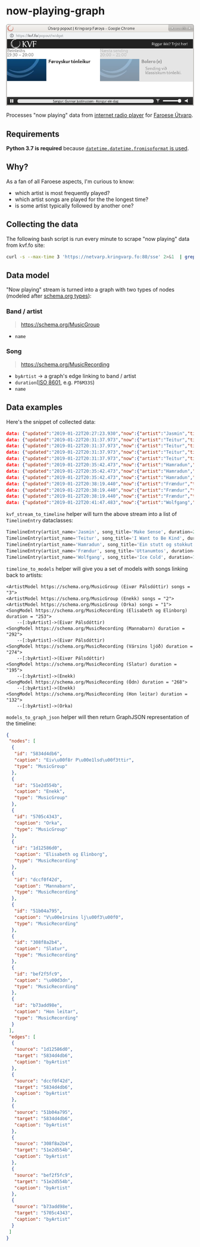 # now-playing-graph
![](https://raw.githubusercontent.com/macbre/now-playing-graph/master/docs/kvf_player.png)

Processes "now playing" data from [internet radio player](https://kvf.fo/popout/widget) for [Faroese Útvarp](https://kvf.fo/forsida/english).

## Requirements

**Python 3.7 is required** because [`datetime.datetime.fromisoformat` is used](https://docs.python.org/dev/library/datetime.html#datetime.datetime.fromisoformat).

## Why?

As a fan of all Faroese aspects, I'm curious to know:

* which artist is most frequently played?
* which artist songs are played for the the longest time?
* is some artist typically followed by another one?

## Collecting the data

The following bash script is run every minute to scrape "now playing" data from kvf.fo site:

```bash
curl -s --max-time 3 'https://netvarp.kringvarp.fo:80/sse' 2>&1  | grep data >> ~/kvf.log
```

## Data model

"Now playing" stream is turned into a graph with two types of nodes (modeled after [schema.org types](https://schema.org/)):

### Band / artist
> https://schema.org/MusicGroup

* `name`

### Song
> https://schema.org/MusicRecording

* `byArtist` -> a graph's edge linking to band / artist
* `duration`([ISO 8601](https://en.wikipedia.org/wiki/ISO_8601#Durations), e.g. `PT6M33S`)
* `name`

## Data examples

Here's the snippet of collected data:

```json
data: {"updated":"2019-01-22T20:27:23.930","now":{"artist":"Jasmin","title":"Make Sense","start":"2019-01-22T20:27:22.318"},"next":{"artist":"Teitur","title":"I Want to Be Kind","start":"2019-01-22T20:31:36.810"}}
data: {"updated":"2019-01-22T20:31:37.973","now":{"artist":"Teitur","title":"I Want to Be Kind","start":"2019-01-22T20:31:36.113"},"next":{"artist":"Hamradun","title":"Ein stutt og stokkut løta","start":"2019-01-22T20:35:45.775"}}
data: {"updated":"2019-01-22T20:31:37.973","now":{"artist":"Teitur","title":"I Want to Be Kind","start":"2019-01-22T20:31:36.113"},"next":{"artist":"Hamradun","title":"Ein stutt og stokkut løta","start":"2019-01-22T20:35:45.775"}}
data: {"updated":"2019-01-22T20:31:37.973","now":{"artist":"Teitur","title":"I Want to Be Kind","start":"2019-01-22T20:31:36.113"},"next":{"artist":"Hamradun","title":"Ein stutt og stokkut løta","start":"2019-01-22T20:35:45.775"}}
data: {"updated":"2019-01-22T20:31:37.973","now":{"artist":"Teitur","title":"I Want to Be Kind","start":"2019-01-22T20:31:36.113"},"next":{"artist":"Hamradun","title":"Ein stutt og stokkut løta","start":"2019-01-22T20:35:45.775"}}
data: {"updated":"2019-01-22T20:35:42.473","now":{"artist":"Hamradun","title":"Ein stutt og stokkut løta","start":"2019-01-22T20:35:40.614"},"next":{"artist":"Frændur","title":"Uttanumtos","start":"2019-01-22T20:38:26.234"}}
data: {"updated":"2019-01-22T20:35:42.473","now":{"artist":"Hamradun","title":"Ein stutt og stokkut løta","start":"2019-01-22T20:35:40.614"},"next":{"artist":"Frændur","title":"Uttanumtos","start":"2019-01-22T20:38:26.234"}}
data: {"updated":"2019-01-22T20:35:42.473","now":{"artist":"Hamradun","title":"Ein stutt og stokkut løta","start":"2019-01-22T20:35:40.614"},"next":{"artist":"Frændur","title":"Uttanumtos","start":"2019-01-22T20:38:26.234"}}
data: {"updated":"2019-01-22T20:38:19.440","now":{"artist":"Frændur","title":"Uttanumtos","start":"2019-01-22T20:38:17.833"},"next":{"artist":"Wolfgang","title":"Ice Cold","start":"2019-01-22T20:41:45.936"}}
data: {"updated":"2019-01-22T20:38:19.440","now":{"artist":"Frændur","title":"Uttanumtos","start":"2019-01-22T20:38:17.833"},"next":{"artist":"Wolfgang","title":"Ice Cold","start":"2019-01-22T20:41:45.936"}}
data: {"updated":"2019-01-22T20:38:19.440","now":{"artist":"Frændur","title":"Uttanumtos","start":"2019-01-22T20:38:17.833"},"next":{"artist":"Wolfgang","title":"Ice Cold","start":"2019-01-22T20:41:45.936"}}
data: {"updated":"2019-01-22T20:41:47.483","now":{"artist":"Wolfgang","title":"Ice Cold","start":"2019-01-22T20:41:45.668"},"next":{"artist":"Fróði Bjarnason","title":"Where My Home Is","start":"2019-01-22T20:44:46.528"}}
```

`kvf_stream_to_timeline` helper will turn the above stream into a list of `TimelineEntry` dataclasses:

```python
TimelineEntry(artist_name='Jasmin', song_title='Make Sense', duration=254, played_at=datetime.datetime(2019, 1, 22, 20, 27, 22, 318000))
TimelineEntry(artist_name='Teitur', song_title='I Want to Be Kind', duration=249, played_at=datetime.datetime(2019, 1, 22, 20, 31, 36, 113000))
TimelineEntry(artist_name='Hamradun', song_title='Ein stutt og stokkut løta', duration=165, played_at=datetime.datetime(2019, 1, 22, 20, 35, 40, 614000))
TimelineEntry(artist_name='Frændur', song_title='Uttanumtos', duration=208, played_at=datetime.datetime(2019, 1, 22, 20, 38, 17, 833000))
TimelineEntry(artist_name='Wolfgang', song_title='Ice Cold', duration=180, played_at=datetime.datetime(2019, 1, 22, 20, 41, 45, 668000))
```

`timeline_to_models` helper will give you a set of models with songs linking back to artists:

```
<ArtistModel https://schema.org/MusicGroup (Eivør Pálsdóttir) songs = "3">
<ArtistModel https://schema.org/MusicGroup (Enekk) songs = "2">
<ArtistModel https://schema.org/MusicGroup (Orka) songs = "1">
<SongModel https://schema.org/MusicRecording (Elisabeth og Elinborg) duration = "253">
	--[:byArtist]->(Eivør Pálsdóttir)
<SongModel https://schema.org/MusicRecording (Mannabarn) duration = "292">
	--[:byArtist]->(Eivør Pálsdóttir)
<SongModel https://schema.org/MusicRecording (Vársins ljóð) duration = "274">
	--[:byArtist]->(Eivør Pálsdóttir)
<SongModel https://schema.org/MusicRecording (Slatur) duration = "195">
	--[:byArtist]->(Enekk)
<SongModel https://schema.org/MusicRecording (Ódn) duration = "268">
	--[:byArtist]->(Enekk)
<SongModel https://schema.org/MusicRecording (Hon leitar) duration = "132">
	--[:byArtist]->(Orka)
```

`models_to_graph_json` helper will then return GraphJSON representation of the timeline:

```json
{
 "nodes": [
  {
   "id": "5834d4db6",
   "caption": "Eiv\u00f8r P\u00e1lsd\u00f3ttir",
   "type": "MusicGroup"
  },
  {
   "id": "51e2d554b",
   "caption": "Enekk",
   "type": "MusicGroup"
  },
  {
   "id": "5705c4343",
   "caption": "Orka",
   "type": "MusicGroup"
  },
  {
   "id": "1d12586d0",
   "caption": "Elisabeth og Elinborg",
   "type": "MusicRecording"
  },
  {
   "id": "dccf0f42d",
   "caption": "Mannabarn",
   "type": "MusicRecording"
  },
  {
   "id": "51b04a795",
   "caption": "V\u00e1rsins lj\u00f3\u00f0",
   "type": "MusicRecording"
  },
  {
   "id": "308f8a2b4",
   "caption": "Slatur",
   "type": "MusicRecording"
  },
  {
   "id": "bef2f5fc9",
   "caption": "\u00d3dn",
   "type": "MusicRecording"
  },
  {
   "id": "b73add98e",
   "caption": "Hon leitar",
   "type": "MusicRecording"
  }
 ],
 "edges": [
  {
   "source": "1d12586d0",
   "target": "5834d4db6",
   "caption": "byArtist"
  },
  {
   "source": "dccf0f42d",
   "target": "5834d4db6",
   "caption": "byArtist"
  },
  {
   "source": "51b04a795",
   "target": "5834d4db6",
   "caption": "byArtist"
  },
  {
   "source": "308f8a2b4",
   "target": "51e2d554b",
   "caption": "byArtist"
  },
  {
   "source": "bef2f5fc9",
   "target": "51e2d554b",
   "caption": "byArtist"
  },
  {
   "source": "b73add98e",
   "target": "5705c4343",
   "caption": "byArtist"
  }
 ]
}
```
